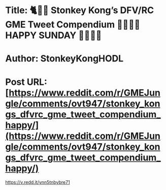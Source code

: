 # Title: 🐈🧠🙀 Stonkey Kong’s DFV/RC GME Tweet Compendium 🤯💎🙌🏼 HAPPY SUNDAY 🦍🚀🚀🚀
# Author: StonkeyKongHODL
# Post URL: [https://www.reddit.com/r/GMEJungle/comments/ovt947/stonkey_kongs_dfvrc_gme_tweet_compendium_happy/](https://www.reddit.com/r/GMEJungle/comments/ovt947/stonkey_kongs_dfvrc_gme_tweet_compendium_happy/)


https://v.redd.it/ynn5tnbybre71